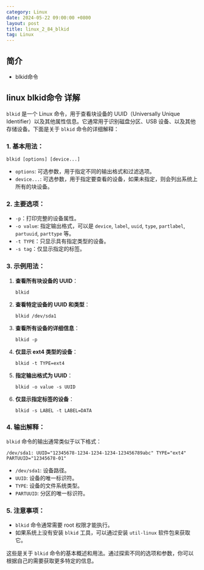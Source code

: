 ```yaml
---
category: Linux
date: 2024-05-22 09:00:00 +0800
layout: post
title: linux_2_84_blkid
tag: Linux
---
```

## 简介

+ blkid命令

## linux blkid命令 详解

`blkid` 是一个 Linux 命令，用于查看块设备的 UUID（Universally Unique Identifier）以及其他属性信息。它通常用于识别磁盘分区、USB 设备、以及其他存储设备。下面是关于 `blkid` 命令的详细解释：

### 1. 基本用法：

```
blkid [options] [device...]
```

- `options`: 可选参数，用于指定不同的输出格式和过滤选项。
- `device...`: 可选参数，用于指定要查看的设备，如果未指定，则会列出系统上所有的块设备。

### 2. 主要选项：

- `-p`：打印完整的设备属性。
- `-o value`: 指定输出格式，可以是 `device`, `label`, `uuid`, `type`, `partlabel`, `partuuid`, `parttype` 等。
- `-t TYPE`：只显示具有指定类型的设备。
- `-s tag`：仅显示指定的标签。

### 3. 示例用法：

1. **查看所有块设备的 UUID**：
   ```
   blkid
   ```

2. **查看特定设备的 UUID 和类型**：
   ```
   blkid /dev/sda1
   ```

3. **查看所有设备的详细信息**：
   ```
   blkid -p
   ```

4. **仅显示 ext4 类型的设备**：
   ```
   blkid -t TYPE=ext4
   ```

5. **指定输出格式为 UUID**：
   ```
   blkid -o value -s UUID
   ```

6. **仅显示指定标签的设备**：
   ```
   blkid -s LABEL -t LABEL=DATA
   ```

### 4. 输出解释：

`blkid` 命令的输出通常类似于以下格式：

```
/dev/sda1: UUID="12345678-1234-1234-1234-123456789abc" TYPE="ext4" PARTUUID="12345678-01"
```

- `/dev/sda1`: 设备路径。
- `UUID`: 设备的唯一标识符。
- `TYPE`: 设备的文件系统类型。
- `PARTUUID`: 分区的唯一标识符。

### 5. 注意事项：

- `blkid` 命令通常需要 root 权限才能执行。
- 如果系统上没有安装 `blkid` 工具，可以通过安装 `util-linux` 软件包来获取它。

这些是关于 `blkid` 命令的基本概述和用法。通过探索不同的选项和参数，你可以根据自己的需要获取更多特定的信息。